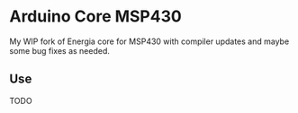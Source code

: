 # Arduino Core MSP430


My WIP fork of Energia core for MSP430 with compiler updates and maybe some bug fixes as needed.


## Use

TODO
